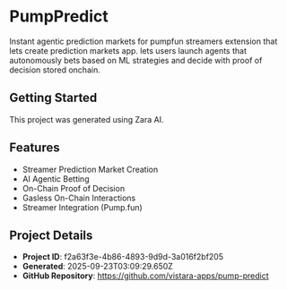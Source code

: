 # PumpPredict

Instant agentic prediction markets for pumpfun streamers extension that lets create prediction markets app. lets users launch agents that autonomously bets based on ML strategies and decide with proof of decision stored onchain.

## Getting Started

This project was generated using Zara AI.

## Features

- Streamer Prediction Market Creation
- AI Agentic Betting  
- On-Chain Proof of Decision
- Gasless On-Chain Interactions
- Streamer Integration (Pump.fun)

## Project Details

- **Project ID**: f2a63f3e-4b86-4893-9d9d-3a016f2bf205
- **Generated**: 2025-09-23T03:09:29.650Z
- **GitHub Repository**: https://github.com/vistara-apps/pump-predict
